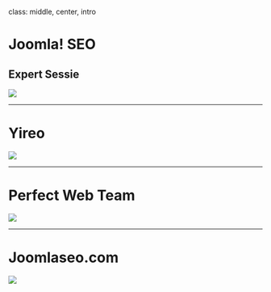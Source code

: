 class: middle, center, intro
# Joomla! SEO
## Expert Sessie
<img src="/images/logos-seo.png">

---
# Yireo
<img src="joomla_security/images/yireo.png" />

---
# Perfect Web Team
<img src="joomla_security/images/perfectwebteam.png"/>

---
# Joomlaseo.com
<img src="joomla_seo/images/joomlaseo.png"/>